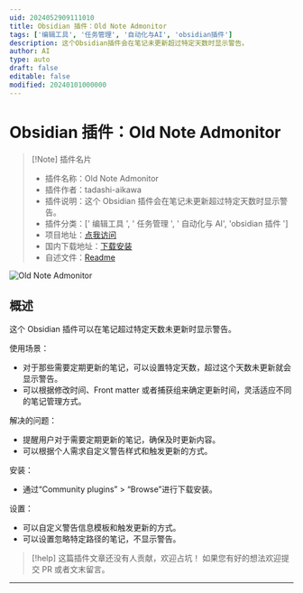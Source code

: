 ```yaml
---
uid: 2024052909111010
title: Obsidian 插件：Old Note Admonitor
tags: ['编辑工具', '任务管理', '自动化与AI', 'obsidian插件']
description: 这个Obsidian插件会在笔记未更新超过特定天数时显示警告。
author: AI
type: auto
draft: false
editable: false
modified: 20240101000000
---
```


# Obsidian 插件：Old Note Admonitor

> [!Note] 插件名片
> - 插件名称：Old Note Admonitor
> - 插件作者：tadashi-aikawa
> - 插件说明：这个 Obsidian 插件会在笔记未更新超过特定天数时显示警告。
> - 插件分类：[' 编辑工具 ', ' 任务管理 ', ' 自动化与 AI', 'obsidian 插件 ']
> - 项目地址：[点我访问](https://github.com/tadashi-aikawa/obsidian-old-note-admonitor)
> - 国内下载地址：[下载安装](https://pkmer.cn/products/plugin/pluginMarket/?obsidian-old-note-admonitor)
> - 自述文件：[Readme](https://ghproxy.net/https://raw.githubusercontent.com/tadashi-aikawa/obsidian-old-note-admonitor/master/README.md)

![Old Note Admonitor](https://cdn.pkmer.cn/covers/obsidian-old-note-admonitor.png!pkmer)

## 概述

这个 Obsidian 插件可以在笔记超过特定天数未更新时显示警告。

使用场景：

- 对于那些需要定期更新的笔记，可以设置特定天数，超过这个天数未更新就会显示警告。
- 可以根据修改时间、Front matter 或者捕获组来确定更新时间，灵活适应不同的笔记管理方式。

解决的问题：

- 提醒用户对于需要定期更新的笔记，确保及时更新内容。
- 可以根据个人需求自定义警告样式和触发更新的方式。

安装：

- 通过“Community plugins” > “Browse”进行下载安装。

设置：

- 可以自定义警告信息模板和触发更新的方式。
- 可以设置忽略特定路径的笔记，不显示警告。

> [!help]
> 这篇插件文章还没有人贡献，欢迎占坑！
> 如果您有好的想法欢迎提交 PR 或者文末留言。

---



